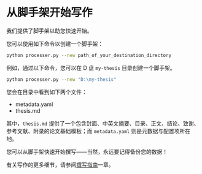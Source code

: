 # 从脚手架开始写作

我们提供了脚手架以助您快速开始。

您可以使用如下命令以创建一个脚手架：

```bash
python processer.py --new path_of_your_destination_directory
```

例如，通过以下命令，您可以在 D 盘 `my-thesis` 目录创建一个脚手架。

```bash
python processer.py --new "D:\my-thesis"
```

您会在目录中看到如下两个文件：

- metadata.yaml
- thesis.md

其中，`thesis.md` 提供了一个包含封面、中英文摘要、目录、正文、结论、致谢、参考文献、附录的论文基础模板；而 `metadata.yaml` 则是元数据与配置项所在地。

您可以从脚手架快速开始撰写——当然，永远要记得备份您的数据！

有关写作的更多细节，请参阅[撰写指南](writing-guide.md)一章。
